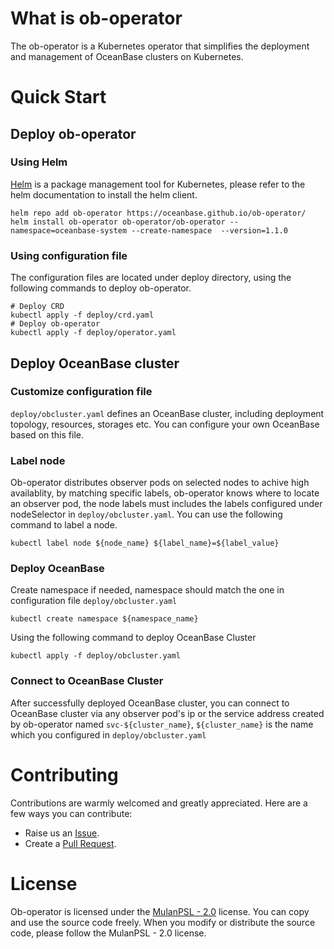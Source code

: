# What is ob-operator
The ob-operator is a Kubernetes operator that simplifies the deployment and management of OceanBase clusters on Kubernetes.

# Quick Start
## Deploy ob-operator
### Using Helm
[Helm](https://github.com/helm/helm) is a package management tool for Kubernetes, please refer to the helm documentation to install the helm client.

```
helm repo add ob-operator https://oceanbase.github.io/ob-operator/
helm install ob-operator ob-operator/ob-operator --namespace=oceanbase-system --create-namespace  --version=1.1.0
```

### Using configuration file
The configuration files are located under deploy directory, using the following commands to deploy ob-operator.
```
# Deploy CRD
kubectl apply -f deploy/crd.yaml
# Deploy ob-operator
kubectl apply -f deploy/operator.yaml
```

## Deploy OceanBase cluster
### Customize configuration file
`deploy/obcluster.yaml` defines an OceanBase cluster, including deployment topology, resources, storages etc. You can configure your own OceanBase based on this file.


### Label node
Ob-operator distributes observer pods on selected nodes to achive high availablity, by matching specific labels, ob-operator knows where to locate an observer pod, the node labels must includes the labels configured under nodeSelector in `deploy/obcluster.yaml`.
You can use the following command to label a node.
```
kubectl label node ${node_name} ${label_name}=${label_value}
```

### Deploy OceanBase
Create namespace if needed, namespace should match the one in configuration file `deploy/obcluster.yaml`
```
kubectl create namespace ${namespace_name}
```
Using the following command to deploy OceanBase Cluster
```
kubectl apply -f deploy/obcluster.yaml
```

### Connect to OceanBase Cluster
After successfully deployed OceanBase cluster, you can connect to OceanBase cluster via any observer pod's ip or the service address created by ob-operator named `svc-${cluster_name}`, `${cluster_name}` is the name which you configured in `deploy/obcluster.yaml`

# Contributing
Contributions are warmly welcomed and greatly appreciated. Here are a few ways you can contribute:
- Raise us an [Issue](https://github.com/oceanbase/ob-operator/issues).
- Create a [Pull Request](https://github.com/oceanbase/ob-operator/pulls).

# License
Ob-operator is licensed under the [MulanPSL - 2.0](http://license.coscl.org.cn/MulanPSL2) license. You can copy and use the source code freely. When you modify or distribute the source code, please follow the MulanPSL - 2.0 license.
